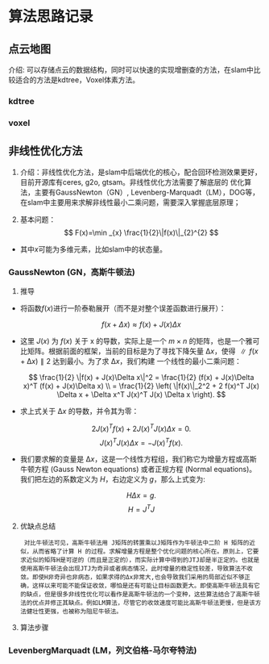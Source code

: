 # 算法思路记录

## 点云地图

介绍: 可以存储点云的数据结构，同时可以快速的实现增删查的方法，在slam中比较适合的方法是kdtree，Voxel体素方法。

### kdtree


### voxel



## 非线性优化方法

1. 介绍：非线性优化方法，是slam中后端优化的核心，配合回环检测效果更好，目前开源库有ceres, g2o, gtsam。非线性优化方法需要了解底层的
优化算法，主要有GaussNewton（GN）, Levenberg-Marquadt（LM），DOG等，在slam中主要用来求解非线性最小二乘问题，需要深入掌握底层原理；

2. 基本问题：
  $$ F(x)=\min _{x} \frac{1}{2}\|f(x)\|_{2}^{2} $$
    
  - 其中$x$可能为多维元素，比如slam中的状态量。



### GaussNewton (GN，高斯牛顿法)

1. 推导
  - 将函数$f(x)$进行一阶泰勒展开（而不是对整个误差函数进行展开）：

    $$ f(x + \Delta x) \approx f(x) + J(x) \Delta x$$

  - 这里 $J(x)$ 为 $f(x)$ 关于 x 的导数，实际上是一个 $m × n$ 的矩阵，也是一个雅可比矩阵。根据前面的框架，当前的目标是为了寻找下降矢量 $∆x$，使得 $∥f (x + ∆x)∥2$ 达到最小。为了求 $∆x$，我们构建 一个线性的最小二乘问题：

    $$
    \frac{1}{2} \|f(x) + J(x)\Delta x\|^2 = \frac{1}{2} (f(x) + J(x)\Delta x)^T (f(x) + J(x)\Delta x) \\
    = \frac{1}{2} \left( \|f(x)\|_2^2 + 2 f(x)^T J(x) \Delta x + \Delta x^T J(x)^T J(x) \Delta x \right).
    $$
 
  - 求上式关于 $∆x$ 的导数，并令其为零：
   
    $$ 2 J(x)^T f(x) + 2 J(x)^T J(x) \Delta x = 0.$$
    $$ J(x)^T J(x) \Delta x = -J(x)^T f(x). $$

  - 我们要求解的变量是 $∆x$，这是一个线性方程组，我们称它为增量方程或高斯牛顿方程 (Gauss Newton equations) 或者正规方程 (Normal equations)。我们把左边的系数定义为 $H$，右边定义为 $g$，那么上式变为:
  
    $$H \Delta x = g.$$
    $$ H = J^TJ $$


2. 优缺点总结

        对比牛顿法可见，高斯牛顿法用 J矩阵的转置乘以J矩阵作为牛顿法中二阶 H 矩阵的近似，从而省略了计算 H 的过程。求解增量方程是整个优化问题的核心所在。原则上，它要求近似的矩阵H是可逆的（而且是正定的），而实际计算中得到的JTJ却是半正定的。也就是使用高斯牛顿法会出现JTJ为奇异或者病态情况，此时增量的稳定性较差，导致算法不收敛。即使H非奇异也非病态，如果求得的Δx非常大,也会导致我们采用的局部近似不够正确，这样以来可能不能保证收敛，哪怕是还有可能让目标函数更大。即使高斯牛顿法具有它的缺点，但是很多非线性优化可以看作是高斯牛顿法的一个变种，这些算法结合了高斯牛顿法的优点并修正其缺点。例如LM算法，尽管它的收敛速度可能比高斯牛顿法更慢，但是该方法健壮性更强，也被称为阻尼牛顿法。
    
3. 算法步骤


### LevenbergMarquadt (LM，列文伯格-马尔夸特法)
